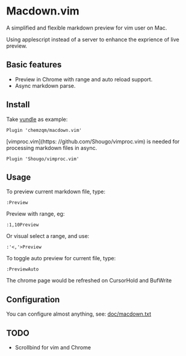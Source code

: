 # Macdown.vim

A simplified and flexible markdown preview for vim user on Mac.

Using applescript instead of a server to enhance the exprience of live preview.

## Basic features

* Preview in Chrome with range and auto reload support.
* Async markdown parse.

## Install

Take [vundle](https://github.com/VundleVim/Vundle.vim) as example:

    Plugin 'chemzqm/macdown.vim'

[vimproc.vim](https: //github.com/Shougo/vimproc.vim) is needed for processing
  markdown files in async.

    Plugin 'Shougo/vimproc.vim'

## Usage

To preview current markdown file, type:

    :Preview

Preview with range, eg:

    :1,10Preview

Or visual select a range, and use:

    :'<,'>Preview

To toggle auto preview for current file, type:

    :PreviewAuto

The chrome page would be refreshed on CursorHold and BufWrite

## Configuration

You can configure almost anything, see:
[doc/macdown.txt](https://github.com/chemzqm/macdown.vim/blob/master/doc/macdown.txt)


## TODO

* Scrollbind for vim and Chrome
